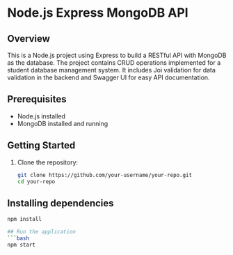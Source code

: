 # Node.js Express MongoDB API

## Overview
This is a Node.js project using Express to build a RESTful API with MongoDB as the database. The project contains CRUD operations implemented for a student database management system. It includes Joi validation for data validation in the backend and Swagger UI for easy API documentation.

## Prerequisites
- Node.js installed
- MongoDB installed and running

## Getting Started
1. Clone the repository:
   ```bash
   git clone https://github.com/your-username/your-repo.git
   cd your-repo
   
## Installing dependencies
   ```bash
   npm install

## Run the application
   ```bash
   npm start


